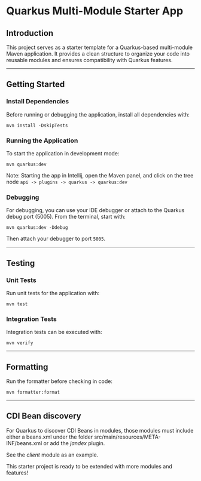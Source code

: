 # Quarkus Multi-Module Starter App

## Introduction

This project serves as a starter template for a Quarkus-based multi-module Maven application. It provides a clean structure to organize your code into reusable modules and ensures compatibility with Quarkus features.

---

## Getting Started

### Install Dependencies

Before running or debugging the application, install all dependencies with:

`mvn install -DskipTests`

### Running the Application

To start the application in development mode:

`mvn quarkus:dev`

Note: Starting the app in Intellij, open the Maven panel, and click on the tree node 
`api -> plugins -> quarkus -> quarkus:dev` 

### Debugging

For debugging, you can use your IDE debugger or attach to the Quarkus debug port (5005). From the terminal, start with:

`mvn quarkus:dev -Ddebug`

Then attach your debugger to port `5005`.

---

## Testing

### Unit Tests

Run unit tests for the application with:

`mvn test`

### Integration Tests

Integration tests can be executed with:

`mvn verify`

---

## Formatting

Run the formatter before checking in code:

`mvn formatter:format`

---

## CDI Bean discovery
For Quarkus to discover CDI Beans in modules, those modules must include either a beans.xml under the folder
src/main/resources/META-INF/beans.xml or add the _jandex_ plugin.

See the _client_ module as an example.

This starter project is ready to be extended with more modules and features!
